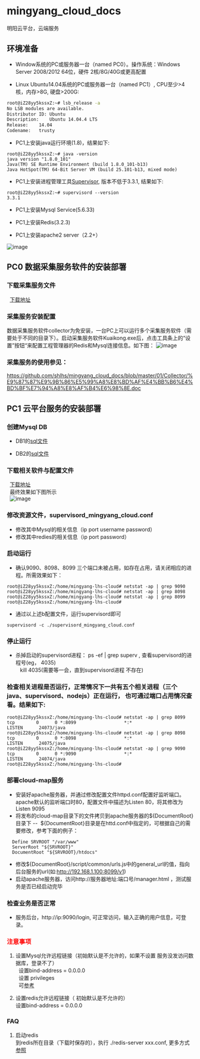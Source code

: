 # mingyang_cloud_docs

明阳云平台，云端服务 

## 环境准备
 - Window系统的PC或服务器一台（named PC0）。操作系统：Windows Server 2008/2012 64位，硬件 2核/8G/40G或更高配置
 
 - Linux Ubuntu14.04系统的PC或服务器一台（named PC1）, CPU至少>4核，内存>8G, 硬盘>200G:    
```Bash
root@iZ28yy5kssxZ:~# lsb_release -a 
No LSB modules are available.
Distributor ID:	Ubuntu
Description:	Ubuntu 14.04.4 LTS
Release:	14.04
Codename:	trusty
```
 - PC1上安装java运行环境(1.8)，结果如下:    
```shell
root@iZ28yy5kssxZ:~# java -version
java version "1.8.0_101"
Java(TM) SE Runtime Environment (build 1.8.0_101-b13)
Java HotSpot(TM) 64-Bit Server VM (build 25.101-b13, mixed mode)
```

 - PC1上安装进程管理工具[Supervisor](http://www.supervisord.org), 版本不低于3.3.1, 结果如下:   
```shell
root@iZ28yy5kssxZ:~# supervisord --version
3.3.1
```
 - PC1上安装Mysql Service(5.6.33)
 
 - PC1上安装Redis(3.2.3)
 
 - PC1上安装apache2 server（2.2+）
 
![image](https://github.com/shlhs/mingyang_cloud_docs/blob/master/pic/deployment.jpg)

## PC0 数据采集服务软件的安装部署

### 下载采集服务文件
   [下载地址](https://github.com/shlhs/mingyang_cloud_docs/tree/master/01/collector)       

### 采集服务安装配置
数据采集服务软件collector为免安装，一台PC上可以运行多个采集服务软件（需要处于不同的目录下）。启动采集服务软件Kuaikong.exe后，点击工具条上的“设置”按钮“来配置工程管理器的Redis和Mysql连接信息。如下图：
![image](https://github.com/shlhs/mingyang_cloud_docs/blob/master/pic/collector.jpg)

### 采集服务的使用参见：
https://github.com/shlhs/mingyang_cloud_docs/blob/master/01/Collector/%E9%87%87%E9%9B%86%E5%99%A8%E8%BD%AF%E4%BB%B6%E4%BD%BF%E7%94%A8%E8%AF%B4%E6%98%8E.doc

## PC1 云平台服务的安装部署

### 创建Mysql DB    
  - DB1的[sql文件](https://github.com/shlhs/mingyang_cloud_docs/blob/master/sql/lhs_cloud.sql)      
  
  - DB2的[sql文件](https://github.com/shlhs/mingyang_cloud_docs/blob/master/sql/lhs_cloud_collector.sql)

### 下载相关软件与配置文件      
   [下载地址](https://github.com/shlhs/mingyang_cloud_docs/tree/master/02-2)         
   最终效果如下图所示       
   ![image](https://github.com/shlhs/mingyang_cloud_docs/blob/master/pic/pc1_ready.jpeg)
 
### 修改资源文件，supervisord_mingyang_cloud.conf
 - 修改其中Mysql的相关信息（ip port username password）
 - 修改其中redies的相关信息（ip port password）
 
### 启动运行
 - 确认9090、8098、8099 三个端口未被占用，如存在占用，请关闭相应的进程。所需效果如下：
 ```shell
root@iZ28yy5kssxZ:/home/mingyang-lhs-cloud# netstat -ap | grep 9090
root@iZ28yy5kssxZ:/home/mingyang-lhs-cloud# netstat -ap | grep 8098
root@iZ28yy5kssxZ:/home/mingyang-lhs-cloud# netstat -ap | grep 8099
root@iZ28yy5kssxZ:/home/mingyang-lhs-cloud#
 ```
 - 通过以上述b配置文件，运行supervisord即可   
```shell
supervisord -c ./supervisord_mingyang_cloud.conf
```

### 停止运行
 - 杀掉启动的supervisord进程： ps -ef | grep superv , 查看supervisord的进程号(eg， 4035)         
    kill 4035(需要等一会，直到supervisord进程 不存在)
    

### 检查相关进程是否运行，正常情况下一共有五个相关进程（三个 java、supervisord、nodejs）正在运行， 也可通过端口占用情况查看。结果如下:    
```shell
root@iZ28yy5kssxZ:/home/mingyang-lhs-cloud# netstat -ap | grep 8099
tcp        0      0 *:8099                  *:*                     LISTEN      24073/java
root@iZ28yy5kssxZ:/home/mingyang-lhs-cloud# netstat -ap | grep 8098
tcp        0      0 *:8098                  *:*                     LISTEN      24075/java
root@iZ28yy5kssxZ:/home/mingyang-lhs-cloud# netstat -ap | grep 9090
tcp        0      0 *:9090                  *:*                     LISTEN      24074/java
root@iZ28yy5kssxZ:/home/mingyang-lhs-cloud#
```

### 部署cloud-map服务
 - 安装好apache服务器，并通过修改配置文件httpd.conf配置好监听端口。apache默认的监听端口时80，配置文件中描述为Listen 80，将其修改为Listen 9095
 - 将发布的cloud-map目录下的文件拷贝到apache服务器的${DocumentRoot}目录下
 --  ${DocumentRoot}目录是在httd.conf中指定的，可根据自己的需要修改，参考下面的例子：
 ```
   Define SRVROOT "/var/www"
   ServerRoot "${SRVROOT}"
   DocumentRoot "${SRVROOT}/htdocs"
```
 - 修改${DocumentRoot}/script/common/urls.js中的general_url的值，指向后台服务的url(如:http://192.168.1.100:8099/v1)
 - 启动apache服务器，访问http://服务器地址:端口号/manager.html ，测试服务是否已经启动完毕

### 检查业务是否正常
 - 服务后台，http://ip:9090/login, 可正常访问，输入正确的用户信息，可登录。
 
 
### <font color=red >注意事项</font>

1. 设置Mysql允许远程链接（初始默认是不允许的，如果不设置 服务没发访问数据库，登录不了）         
   设置bind-address = 0.0.0.0         
   设置 privileges        
   可[参考](http://blog.csdn.net/hunauchenym/article/details/6933038)
   
2. 设置redis允许远程链接（ 初始默认是不允许的）       
   设置bind-address = 0.0.0.0
 
### FAQ
 1. 启动redis            
 到redis所在目录（下载时保存的），执行 ./redis-server xxx.conf, 更多方式[参照](http://www.cnblogs.com/pqchao/p/6549510.html)
 
#### 
